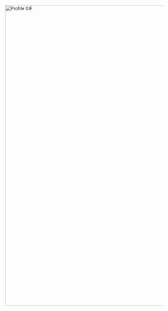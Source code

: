 
<!-- 
**mooyuuuu/mooyuuuu** is a ✨ _special_ ✨ repository because its `README.md` (this file) appears on your GitHub profile.
 -->
<!--
[![Typing SVG](https://readme-typing-svg.herokuapp.com/?font=Fira+Code&color=ffffff&size=45&center=true&vCenter=true&width=1000&lines=👋+Hi,+I'm+Yusfi!;Welcome+to+my+GitHub!;Let's+create+something+awesome!)](https://git.io/typing-svg)
-->

<div style="position: relative; width: 100%; height: 100vh; overflow: hidden;">
  <img src="https://i.pinimg.com/originals/e1/7a/b9/e17ab9681bec36303a67cd0e13a7b170.gif" alt="Profile GIF" style="position: absolute; top: 50%; left: 50%; width: 100vw; height: auto; transform: translate(-50%, -50%)"/>
</div>

<div align="center">

## 🌟 My Skills

[![My Skills](https://skillicons.dev/icons?i=html,css,js,php,mysql,bootstrap,express)](#)

</div>

<div align="center"  style="margin: 40px;" >

## 🤔  Ketawa namun terluka?

### ***Hi, I’m Mohammad Yusfi Lakhafidun!***  
A passionate web developer with a strong background in crafting user-centric websites and applications.  
With a blend of creativity and technical expertise, I specialize in building intuitive, responsive, and visually appealing web experiences.

</div>

